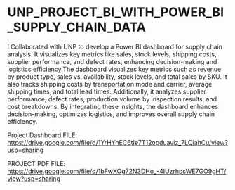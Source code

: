 # UNP_PROJECT_BI_WITH_POWER_BI_SUPPLY_CHAIN_DATA
I Collaborated with UNP to develop a Power BI dashboard for supply chain analysis. It visualizes key metrics like sales, stock levels, shipping costs, supplier performance, and defect rates, enhancing decision-making and logistics efficiency.The dashboard visualizes key metrics such as revenue by product type, sales vs. availability, stock levels, and total sales by SKU. It also tracks shipping costs by transportation mode and carrier, average shipping times, and total lead times. Additionally, it analyzes supplier performance, defect rates, production volume by inspection results, and cost breakdowns. By integrating these insights, the dashboard enhances decision-making, optimizes logistics, and improves overall supply chain efficiency.

Project Dashboard 
FILE: https://drive.google.com/file/d/1YrHYnEC6tIe7T12opduaviz_7LQiahCu/view?usp=sharing

PROJECT PDF
FILE: https://drive.google.com/file/d/1bFwXOg72N3DHo_-4IUzrhpsWE7GO9gHT/view?usp=sharing
